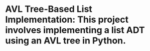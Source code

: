 # AVL Tree-Based List Implementation: This project involves implementing a list ADT using an AVL tree in Python.
